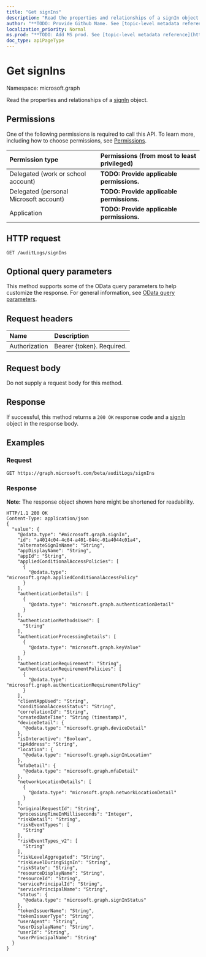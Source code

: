 ```yaml
---
title: "Get signIns"
description: "Read the properties and relationships of a signIn object."
author: "**TODO: Provide Github Name. See [topic-level metadata reference](https://msgo.azurewebsites.net/add/document/guidelines/metadata.html#topic-level-metadata)**"
localization_priority: Normal
ms.prod: "**TODO: Add MS prod. See [topic-level metadata reference](https://msgo.azurewebsites.net/add/document/guidelines/metadata.html#topic-level-metadata)**"
doc_type: apiPageType
---
```


# Get signIns
Namespace: microsoft.graph

Read the properties and relationships of a [signIn](../resources/signin.md) object.

## Permissions
One of the following permissions is required to call this API. To learn more, including how to choose permissions, see [Permissions](/concepts/permissions-reference.md).

|Permission type|Permissions (from most to least privileged)|
|:---|:---|
|Delegated (work or school account)|**TODO: Provide applicable permissions.**|
|Delegated (personal Microsoft account)|**TODO: Provide applicable permissions.**|
|Application|**TODO: Provide applicable permissions.**|

## HTTP request

<!-- {
  "blockType": "ignored"
}
-->
``` http
GET /auditLogs/signIns
```

## Optional query parameters
This method supports some of the OData query parameters to help customize the response. For general information, see [OData query parameters](/graph/query-parameters).

## Request headers
|Name|Description|
|:---|:---|
|Authorization|Bearer {token}. Required.|

## Request body
Do not supply a request body for this method.

## Response

If successful, this method returns a `200 OK` response code and a [signIn](../resources/signin.md) object in the response body.

## Examples

### Request
<!-- {
  "blockType": "request",
  "name": "get_signin"
}
-->
``` http
GET https://graph.microsoft.com/beta/auditLogs/signIns
```


### Response
**Note:** The response object shown here might be shortened for readability.
<!-- {
  "blockType": "response",
  "truncated": true,
  "@odata.type": "microsoft.graph.signIn"
}
-->
``` http
HTTP/1.1 200 OK
Content-Type: application/json
{
  "value": {
    "@odata.type": "#microsoft.graph.signIn",
    "id": "a4014c04-4c04-a401-044c-01a4044c01a4",
    "alternateSignInName": "String",
    "appDisplayName": "String",
    "appId": "String",
    "appliedConditionalAccessPolicies": [
      {
        "@odata.type": "microsoft.graph.appliedConditionalAccessPolicy"
      }
    ],
    "authenticationDetails": [
      {
        "@odata.type": "microsoft.graph.authenticationDetail"
      }
    ],
    "authenticationMethodsUsed": [
      "String"
    ],
    "authenticationProcessingDetails": [
      {
        "@odata.type": "microsoft.graph.keyValue"
      }
    ],
    "authenticationRequirement": "String",
    "authenticationRequirementPolicies": [
      {
        "@odata.type": "microsoft.graph.authenticationRequirementPolicy"
      }
    ],
    "clientAppUsed": "String",
    "conditionalAccessStatus": "String",
    "correlationId": "String",
    "createdDateTime": "String (timestamp)",
    "deviceDetail": {
      "@odata.type": "microsoft.graph.deviceDetail"
    },
    "isInteractive": "Boolean",
    "ipAddress": "String",
    "location": {
      "@odata.type": "microsoft.graph.signInLocation"
    },
    "mfaDetail": {
      "@odata.type": "microsoft.graph.mfaDetail"
    },
    "networkLocationDetails": [
      {
        "@odata.type": "microsoft.graph.networkLocationDetail"
      }
    ],
    "originalRequestId": "String",
    "processingTimeInMilliseconds": "Integer",
    "riskDetail": "String",
    "riskEventTypes": [
      "String"
    ],
    "riskEventTypes_v2": [
      "String"
    ],
    "riskLevelAggregated": "String",
    "riskLevelDuringSignIn": "String",
    "riskState": "String",
    "resourceDisplayName": "String",
    "resourceId": "String",
    "servicePrincipalId": "String",
    "servicePrincipalName": "String",
    "status": {
      "@odata.type": "microsoft.graph.signInStatus"
    },
    "tokenIssuerName": "String",
    "tokenIssuerType": "String",
    "userAgent": "String",
    "userDisplayName": "String",
    "userId": "String",
    "userPrincipalName": "String"
  }
}
```


